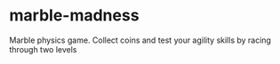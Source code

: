 # marble-madness
Marble physics game. Collect coins and test your agility skills by racing through two levels
